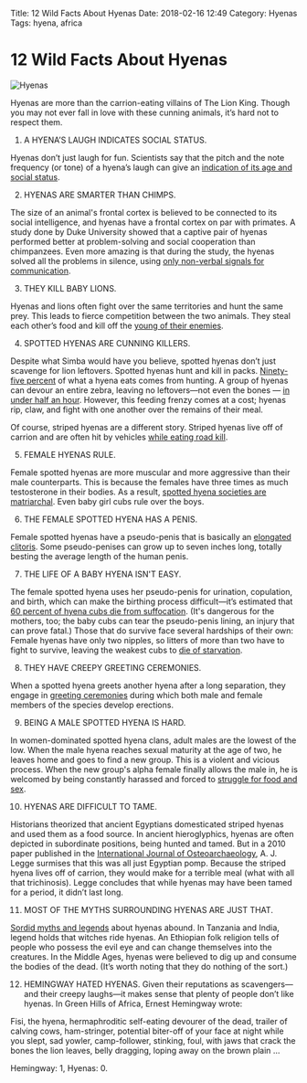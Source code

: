 Title: 12 Wild Facts About Hyenas
Date: 2018-02-16 12:49
Category: Hyenas
Tags: hyena, africa

# 12 Wild Facts About Hyenas

![Hyenas](http://images.mentalfloss.com/sites/default/files/styles/mf_image_3x2/public/hyenas.jpg?itok=htMuptzU&resize=1100x740)

Hyenas are more than the carrion-eating villains of The Lion King. Though you may not ever fall in love with these cunning animals, it’s hard not to respect them.

1. A HYENA’S LAUGH INDICATES SOCIAL STATUS.

Hyenas don’t just laugh for fun. Scientists say that the pitch and the note frequency (or tone) of a hyena’s laugh can give an [indication of its age and social status](http://news.bbc.co.uk/earth/hi/earth_news/newsid_8593000/8593789.stm).

2. HYENAS ARE SMARTER THAN CHIMPS.

The size of an animal's frontal cortex is believed to be connected to its social intelligence, and hyenas have a frontal cortex on par with primates. A study done by Duke University showed that a captive pair of hyenas performed better at problem-solving and social cooperation than chimpanzees. Even more amazing is that during the study, the hyenas solved all the problems in silence, using [only non-verbal signals for communication](http://www.sciencedaily.com/releases/2009/09/090928131032.htm).

3. THEY KILL BABY LIONS.

Hyenas and lions often fight over the same territories and hunt the same prey. This leads to fierce competition between the two animals. They steal each other’s food and kill off the [young of their enemies](http://education.nationalgeographic.com/education/media/lions-vs-hyenas-competing-interests/?ar_a=1).

4. SPOTTED HYENAS ARE CUNNING KILLERS.

Despite what Simba would have you believe, spotted hyenas don’t just scavenge for lion leftovers. Spotted hyenas hunt and kill in packs. [Ninety-five percent](http://www.smithsonianmag.com/science-nature/whos-laughing-now-38529396/?no-ist=) of what a hyena eats comes from hunting. A group of hyenas can devour an entire zebra, leaving no leftovers—not even the bones — [in under half an hour](http://animals.howstuffworks.com/mammals/hyenas-laugh.htm). However, this feeding frenzy comes at a cost; hyenas rip, claw, and fight with one another over the remains of their meal.

Of course, striped hyenas are a different story. Striped hyenas live off of carrion and are often hit by vehicles [while eating road kill](http://animals.sandiegozoo.org/animals/striped-hyena).

5. FEMALE HYENAS RULE.

Female spotted hyenas are more muscular and more aggressive than their male counterparts. This is because the females have three times as much testosterone in their bodies. As a result, [spotted hyena societies are matriarchal](http://www.animalplanet.com/tv-shows/wild-kingdom/about-animals/hyena-facts/). Even baby girl cubs rule over the boys.

6. THE FEMALE SPOTTED HYENA HAS A PENIS.

Female spotted hyenas have a pseudo-penis that is basically an [elongated clitoris](http://tvblogs.nationalgeographic.com/2014/01/10/worlds-weirdest-giving-birth-through-a-penis/). Some pseudo-penises can grow up to seven inches long, totally besting the average length of the human penis.

7. THE LIFE OF A BABY HYENA ISN'T EASY.

The female spotted hyena uses her pseudo-penis for urination, copulation, and birth, which can make the birthing process difficult—it’s estimated that [60 percent of hyena cubs die from suffocation](http://tvblogs.nationalgeographic.com/2014/01/10/worlds-weirdest-giving-birth-through-a-penis/). (It's dangerous for the mothers, too; the baby cubs can tear the pseudo-penis lining, an injury that can prove fatal.) Those that do survive face several hardships of their own: Female hyenas have only two nipples, so litters of more than two have to fight to survive, leaving the weakest cubs to [die of starvation](http://blog.sfgate.com/pets/2008/05/23/the-hyena-gets-new-spots/). 

8. THEY HAVE CREEPY GREETING CEREMONIES.

When a spotted hyena greets another hyena after a long separation, they engage in [greeting ceremonies](http://www.hyaenidae.org/hyena-myths.html) during which both male and female members of the species develop erections.

9. BEING A MALE SPOTTED HYENA IS HARD.

In women-dominated spotted hyena clans, adult males are the lowest of the low. When the male hyena reaches sexual maturity at the age of two, he leaves home and goes to find a new group. This is a violent and vicious process. When the new group's alpha female finally allows the male in, he is welcomed by being constantly harassed and forced to [struggle for food and sex](http://www.smithsonianmag.com/science-nature/whos-laughing-now-38529396/?all).

10. HYENAS ARE DIFFICULT TO TAME.

Historians theorized that ancient Egyptians domesticated striped hyenas and used them as a food source. In ancient hieroglyphics, hyenas are often depicted in subordinate positions, being hunted and tamed. But in a 2010 paper published in the [International Journal of Osteoarchaeology](http://onlinelibrary.wiley.com/doi/10.1002/oa.1168/full), A. J. Legge surmises that this was all just Egyptian pomp. Because the striped hyena lives off of carrion, they would make for a terrible meal (what with all that trichinosis). Legge concludes that while hyenas may have been tamed for a period, it didn’t last long.

11. MOST OF THE MYTHS SURROUNDING HYENAS ARE JUST THAT.

[Sordid myths and legends](http://ngm.nationalgeographic.com/ngm/0506/feature3/learn.html) about hyenas abound. In Tanzania and India, legend holds that witches ride hyenas. An Ethiopian folk religion tells of people who possess the evil eye and can change themselves into the creatures. In the Middle Ages, hyenas were believed to dig up and consume the bodies of the dead. (It’s worth noting that they do nothing of the sort.)

12. HEMINGWAY HATED HYENAS.
Given their reputations as scavengers—and their creepy laughs—it makes sense that plenty of people don’t like hyenas. In Green Hills of Africa, Ernest Hemingway wrote:

Fisi, the hyena, hermaphroditic self-eating devourer of the dead, trailer of calving cows, ham-stringer, potential biter-off of your face at night while you slept, sad yowler, camp-follower, stinking, foul, with jaws that crack the bones the lion leaves, belly dragging, loping away on the brown plain …

Hemingway: 1, Hyenas: 0.